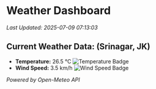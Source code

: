 
# Weather Dashboard

_Last Updated: 2025-07-09 07:13:03_

## Current Weather Data: (Srinagar, JK)
- **Temperature:** 26.5 °C ![Temperature Badge](https://img.shields.io/badge/Temperature-Medium%20Temp-green)
- **Wind Speed:** 3.5 km/h ![Wind Speed Badge](https://img.shields.io/badge/Wind%20Speed-Light%20Wind-blue)

*Powered by Open-Meteo API*
